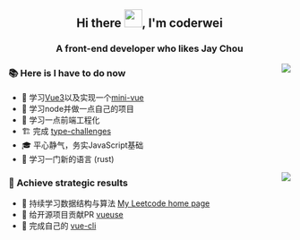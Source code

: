<h2 align="center">Hi there <img src="https://cdn.jsdelivr.net/gh/dmego/images/img/Hi.gif" height="32" />, I'm coderwei</h2> 
<h3 align="center">A front-end developer who likes Jay Chou</h3>

<img align="right" src="https://github-readme-stats.vercel.app/api?username=coderwei99&count_private=true&show_icons=true&theme=radical"></img>

### :books: Here is I have to do now

* 🧐 学习[Vue3](https://staging-cn.vuejs.org/)以及实现一个[mini-vue](https://github.com/coderwei99/VUE-NEXT-3)
* 🌱 学习node并做一点自己的项目
* 🌱 学习一点前端工程化
* 🏗️ 完成 [type-challenges](https://github.com/type-challenges/type-challenges)
* 🎓 平心静气，务实JavaScript基础
* 📝 学习一门新的语言 (rust)


<img align="right" src="https://github-readme-stats.vercel.app/api/top-langs/?username=coderwei99&hide=html&layout=compact"></img>


### :triangular_flag_on_post: Achieve strategic results

* 🥇 持续学习数据结构与算法 [My Leetcode home page](https://leetcode.cn/u/coderwei99/)
* 🥈 给开源项目贡献PR [vueuse](https://github.com/vueuse/vueuse)
* 🥉 完成自己的 [vue-cli](https://github.com/coderwei99/my-cli)

